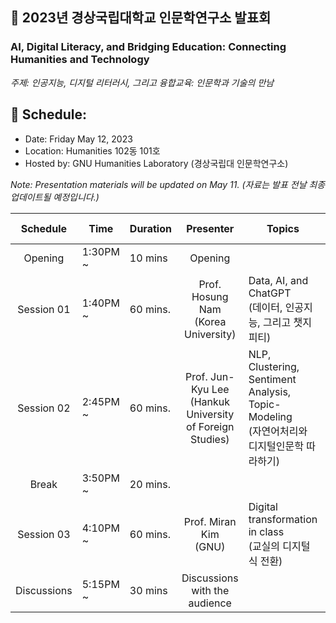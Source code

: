 ## 🌿 2023년 경상국립대학교 인문학연구소 발표회
### AI, Digital Literacy, and Bridging Education: Connecting Humanities and Technology
_주제: 인공지능, 디지털 리터러시, 그리고 융합교육: 인문학과 기술의 만남_

## 🌱 Schedule:
+ Date: Friday May 12, 2023
+ Location: Humanities 102동 101호
+ Hosted by: GNU Humanities Laboratory (경상국립대 인문학연구소)

_Note: Presentation materials will be updated on May 11. (자료는 발표 전날 최종 업데이트될 예정입니다.)_

|Schedule | Time | Duration | Presenter | Topics | Lecture materials |
|:--:|--|--|:--:|--|--|
|Opening| 1:30PM ~ | 10 mins | Opening |  ||
|Session 01 |1:40PM ~  | 60 mins.| Prof. Hosung Nam <Br>(Korea University) |  Data, AI, and ChatGPT <br>(데이터, 인공지능, 그리고 챗지피티) | |
|Session 02 |2:45PM ~  | 60 mins.| Prof. Jun-Kyu Lee <br>(Hankuk University of Foreign Studies) |NLP, Clustering, Sentiment Analysis, Topic-Modeling <br>(자연어처리와 디지털인문학 따라하기) ||
|Break| 3:50PM ~  |20 mins.  |||
|Session 03 |4:10PM ~ | 60 mins.| Prof. Miran Kim <br>(GNU) | Digital transformation in class <br>(교실의 디지털식 전환) ||
| Discussions| 5:15PM ~ | 30 mins| Discussions with the audience | ||


